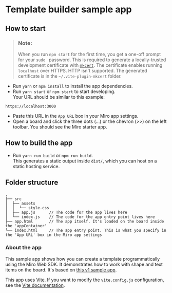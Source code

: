 # Template builder sample app

## How to start

> ### Note:
>
> When you run `npm start` for the first time, you get a one-off prompt for your `sudo ` password.
> This is required to generate a locally-trusted development certificate with [`mkcert`](https://github.com/FiloSottile/mkcert).
> The certificate enables running `localhost` over HTTPS. HTTP isn't supported.
> The generated certificate is in the `~/.vite-plugin-mkcert` folder.

- Run `yarn` or `npm install` to install the app dependencies.
- Run `yarn start` or `npm start` to start developing. \
  Your URL should be similar to this example:

```
https://localhost:3000
```

- Paste this URL in the `App URL` box in your Miro app settings.
- Open a board and click the three dots (...) or the chevron (>>) on the left
  toolbar. You should see the Miro starter app.

## How to build the app

- Run `yarn run build` or `npm run build`. \
  This generates a static output inside `dist/`, which you can host on a static hosting service.

## Folder structure

```
.
├── src
│  ├── assets
│  │  └── style.css
│  ├── app.js      // The code for the app lives here
│  └── index.js    // The code for the app entry point lives here
├── app.html       // The app itself. It's loaded on the board inside the 'appContainer'
└── index.html     // The app entry point. This is what you specify in the 'App URL' box in the Miro app settings
```

### About the app

This sample app shows how you can create a template programmatically using the Miro Web SDK.
It demonstrates how to work with shape and text items on the board.
It's based on [this v1 sample app](https://developers.miro.com/docs/web-plugin-examples#template-builder).

This app uses [Vite](https://vitejs.dev/).
If you want to modify the `vite.config.js` configuration, see the [Vite documentation](https://vitejs.dev/guide/).
